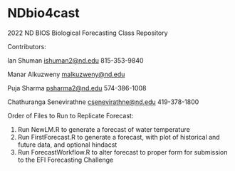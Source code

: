 # NDbio4cast
2022 ND BIOS Biological Forecasting Class Repository

Contributors:

Ian Shuman 
ishuman2@nd.edu 
815-353-9840

Manar Alkuzweny 
malkuzweny@nd.edu

Puja Sharma 
psharma2@nd.edu 
574-386-1008

Chathuranga Senevirathne
csenevirathne@nd.edu 
419-378-1800

Order of Files to Run to Replicate Forecast:

1. Run NewLM.R to generate a forecast of water temperature
2. Run FirstForecast.R to generate a forecast, with plot of historical and future data, and optional hindacst
3. Run ForecastWorkflow.R to alter forecast to proper form for submission to the EFI Forecasting Challenge
